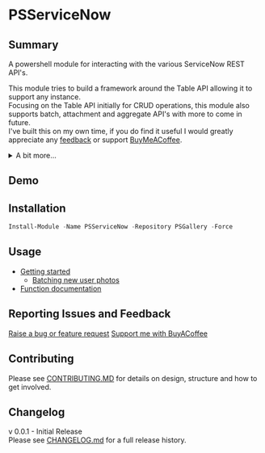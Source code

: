 # PSServiceNow

<!--
Link to PSGallery module / Badge
-->

## Summary
A powershell module for interacting with the various ServiceNow REST API's.  

This module tries to build a framework around the Table API allowing it to support any instance.  
Focusing on the Table API initially for CRUD operations, this module also supports batch, attachment and aggregate API's with more to come in future.  
I've built this on my own time, if you do find it useful I would greatly appreciate any [feedback](https://github.com/insomniacc/PSServiceNow/issues/new/choose) or support [BuyMeACoffee](https://www.buymeacoffee.com/insomniacc).

<details>
<summary>A bit more...</summary>
This is the first public module I've released so please go easy 😀. As always, ensure you understand any scripts before you run them and make sure to do your own testing. If you do find any bugs, it's still early days, so please help me improve and log an issue.  
  
I've worked for a few large orgs with vastly different implementations of Service-Now, some more out of the box, others heavily modified. Finding a suitable 'one size fits all' module was quite hard and I ended up building from scratch or improving existing modules in each case. Either way it was very time consuming. Some of the gallery modules out there I found either 1. very lacking in functionality or 2. locked behind a paywall. This repo is hopefully my solution to fill the gap.
</details>

## Demo

## Installation
```powershell
Install-Module -Name PSServiceNow -Repository PSGallery -Force
```
## Usage
- [Getting started](docs/GettingStarted.MD)
    - [Batching new user photos](docs/Batching_New_User_Photos.MD)
- [Function documentation](docs/functions)

## Reporting Issues and Feedback
[Raise a bug or feature request](https://github.com/insomniacc/PSServiceNow/issues/new/choose) 
[Support me with BuyACoffee](https://www.buymeacoffee.com/insomniacc)

## Contributing
Please see [CONTRIBUTING.MD](CONTRIBUTING.MD) for details on design, structure and how to get involved.

## Changelog
v 0.0.1 - Initial Release  
Please see [CHANGELOG.md](CHANGELOG.md) for a full release history.